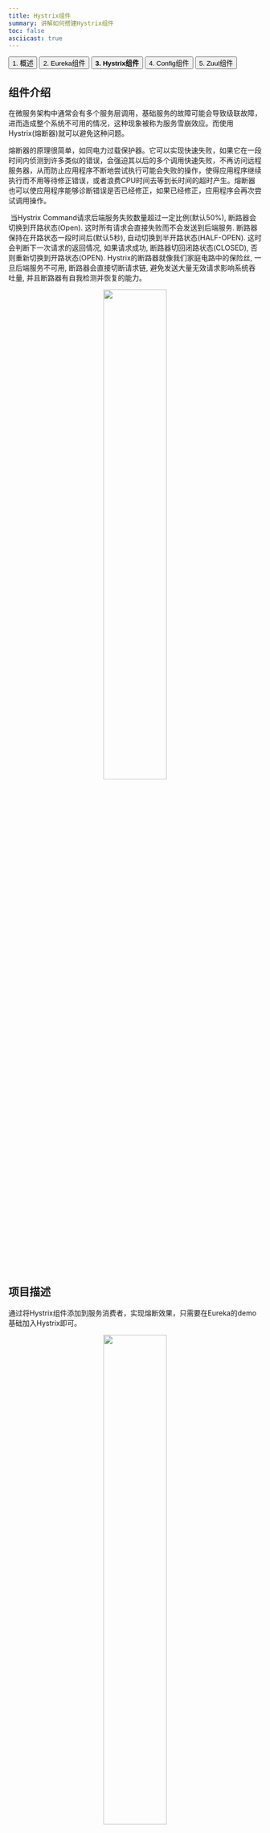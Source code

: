 ```yaml
---
title: Hystrix组件
summary: 讲解如何搭建Hystrix组件
toc: false
asciicast: true
---
```


<div class="filters filters-big clearfix">
    <a href="spring-cloud.html"><button class="filter-button">1. 概述</button></a>
    <a href="spring-cloud-Eureka.html"><button class="filter-button">2. Eureka组件</button></a>
    <a href="spring-cloud-Hystrix.html"><button class="filter-button current"><strong>3. Hystrix组件</strong></button></a>
    <a href="spring-cloud-Config.html"><button class="filter-button">4. Config组件</button></a>
    <a href="spring-cloud-Zuul.html"><button class="filter-button">5. Zuul组件</button></a>
</div>

<div id="toc"></div>

## 组件介绍

​	在微服务架构中通常会有多个服务层调用，基础服务的故障可能会导致级联故障，进而造成整个系统不可用的情况，这种现象被称为服务雪崩效应。而使用Hystrix(熔断器)就可以避免这种问题。

​	熔断器的原理很简单，如同电力过载保护器。它可以实现快速失败，如果它在一段时间内侦测到许多类似的错误，会强迫其以后的多个调用快速失败，不再访问远程服务器，从而防止应用程序不断地尝试执行可能会失败的操作，使得应用程序继续执行而不用等待修正错误，或者浪费CPU时间去等到长时间的超时产生。熔断器也可以使应用程序能够诊断错误是否已经修正，如果已经修正，应用程序会再次尝试调用操作。

​	当Hystrix Command请求后端服务失败数量超过一定比例(默认50%), 断路器会切换到开路状态(Open). 这时所有请求会直接失败而不会发送到后端服务. 断路器保持在开路状态一段时间后(默认5秒), 自动切换到半开路状态(HALF-OPEN). 这时会判断下一次请求的返回情况, 如果请求成功, 断路器切回闭路状态(CLOSED), 否则重新切换到开路状态(OPEN). Hystrix的断路器就像我们家庭电路中的保险丝, 一旦后端服务不可用, 断路器会直接切断请求链, 避免发送大量无效请求影响系统吞吐量, 并且断路器有自我检测并恢复的能力。


<div align=center>
    <img src="https://static.goodrain.com/images/acp/docs/bestpractice/microservice/hystrix-1.png" width="50%" height="50%">
</div>

## 项目描述

​	通过将Hystrix组件添加到服务消费者，实现熔断效果，只需要在Eureka的demo基础加入Hystrix即可。

<div align=center>
    <img src="https://static.goodrain.com/images/acp/docs/bestpractice/microservice/hystrix-2.png" width="50%" height="50%">
</div>

{{site.data.alerts.callout_danger}}
Hystrix是作用在服务调用端的，因此需要添加在A上。
{{site.data.alerts.end}}

## 部署到云帮

### Hystrix服务

​	因为熔断只是作用在服务调用这一端，因此我们根据上一篇的示例代码只需要改动消费者（A）服务相关代码就可以。因为，Feign中已经依赖了Hystrix所以在maven配置上不用做任何改动。

1、配置文件
application.properties添加这一条：

```
feign.hystrix.enabled=true

```

2、创建回调类

创建HelloRemoteHystrix类继承与HelloRemote实现回调的方法：

```
@Component
public class HelloRemoteHystrix implements HelloRemote{

    @Override
    public String hello(@RequestParam(value = "name") String name) {
        return "hello" +name+", this messge send failed ";
    }
}

```

3、添加fallback属性

在`HelloRemote`类添加指定fallback类，在服务熔断的时候返回fallback类中的内容：

```
@FeignClient(name= "spring-cloud-producer",fallback = HelloRemoteHystrix.class)
public interface HelloRemote {

    @RequestMapping(value = "/hello")
    public String hello(@RequestParam(value = "name") String name);

}

```


4、测试

那我们就来测试一下看看效果吧。

依次启动spring-cloud-eureka、spring-cloud-producer、spring-cloud-consumer三个项目。

浏览器中输入：`http://localhost:9001/hello/neo`

返回：`hello neo，this is first messge`

说明加入熔断相关信息后，不影响正常的访问。接下来我们手动停止spring-cloud-producer项目再次测试：

浏览器中输入：`http://localhost:9001/hello/neo`

返回：`hello neo, this messge send failed`

根据返回结果说明熔断成功。


## 其他微服务架构支持
- [SpringCloud](https://www.rainbond.com/docs/stable/microservice/spring-cloud/spring-cloud.html)
- [Dubbo](https://www.rainbond.com/docs/stable/microservice/dubbo/dubbo-deploy.html)
- [API Gateway(Kong)](https://www.rainbond.com/docs/stable/microservice/kong/kong.html)